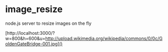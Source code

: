 image_resize
============

node.js server to resize images on the fly

[http://localhost:3000/?w=800&h=600&u=http://upload.wikimedia.org/wikipedia/commons/0/0c/GoldenGateBridge-001.jpg]()